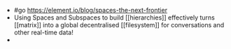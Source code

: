 - #go https://element.io/blog/spaces-the-next-frontier
- Using Spaces and Subspaces to build [[hierarchies]] effectively turns [[matrix]] into a global decentralised [[filesystem]] for conversations and other real-time data!
- 




